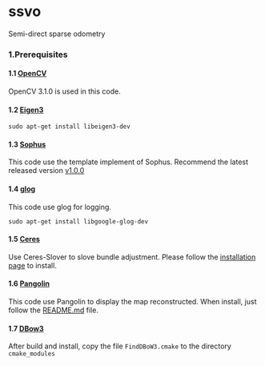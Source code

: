 # ssvo

Semi-direct sparse odometry

### 1.Prerequisites

#### 1.1 [OpenCV](http://opencv.org)
OpenCV 3.1.0 is used in this code.

#### 1.2 [Eigen3](http://eigen.tuxfamily.org/index.php?title=Main_Page)
```shell
sudo apt-get install libeigen3-dev
```

#### 1.3 [Sophus](https://github.com/strasdat/Sophus)
This code use the template implement of Sophus. Recommend the latest released version [v1.0.0](https://github.com/strasdat/Sophus/tree/v1.0.0)

#### 1.4 [glog](https://github.com/google/glog)
This code use glog for logging.
```shell
sudo apt-get install libgoogle-glog-dev
```

#### 1.5 [Ceres](http://ceres-solver.org/installation.html)
Use Ceres-Slover to slove bundle adjustment. Please follow the [installation page](http://ceres-solver.org/installation.html#section-customizing) to install.

#### 1.6 [Pangolin](https://github.com/stevenlovegrove/Pangolin)
This code use Pangolin to display the map reconstructed. When install, just follow the [README.md](https://github.com/stevenlovegrove/Pangolin/blob/master/README.md) file.

#### 1.7 [DBow3](https://github.com/kokerf/DBow3)
After build and install, copy the file `FindDBoW3.cmake` to the directory `cmake_modules`
